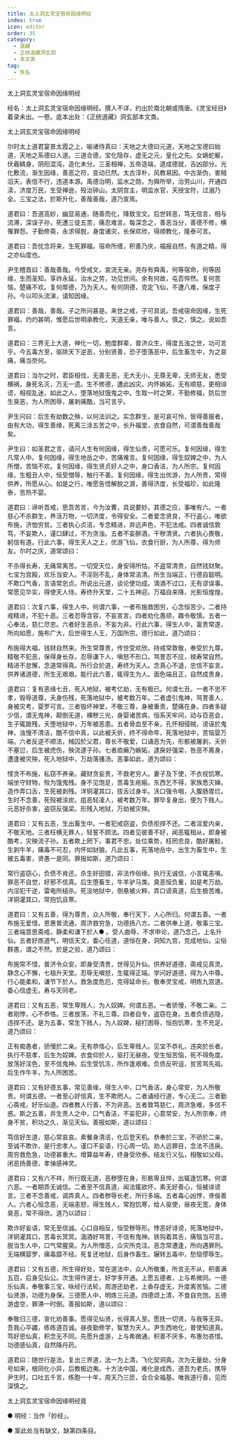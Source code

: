 ```yaml
---
title: 太上洞玄灵宝宿命因缘明经
index: true
icon: editor
order: 35
category:
  - 道藏
  - 正统道藏洞玄部
  - 本文类
tag:
  - 佚名
---
```


太上洞玄灵宝宿命因缘明经  

经名：太上洞玄灵宝宿命因缘明经。撰人不详，约出於南北朝或隋唐。《灵宝经目》着录未出。一卷。底本出处：《正统道藏》洞玄部本文类。  

太上洞玄灵宝宿命因缘明经  

尔时太上道君宴景太霞之上，喻诸侍真曰：天地之大德曰元道，天地之宝德曰始道，天地之系德曰人道。三道合德，宝化隐存，虚无之元，皇化之先。女娲蛇躯，伏羲鳞身，阴阳混沌，造化未分。三圣相禅，五帝造端，道成德就，吉凶部分。光化敷流，渐生因缘，善恶之符，变动已然。太古淳朴，风教易因。中古渐伪，害贼滔天，表信不行，违道本源。禹德治明，监水之勋，为舜所举，治劳山川，开通四渎，济度万民，生受禅逊，殁治钟山。太阴宫主，明监水官，天授宝符，过溺乃全。三宝之法，於斯升化，善哉善哉，道乃宣焉。  

道君曰：吾道高妙，幽显易通，随善而化，降致宝文。后世转恶，笃无信言，相与流滞，深误子孙，死遭三徒五苦，痛忍难言。每深念之，善恶当分，善德不修，横罹罪怨。子勤修斋，永求得脱，身度诸灾，长保欢欣，得顺教化，隆泰可言。  

道君曰：吾忧念将来，生死罪福，宿命所缠，积善乃庆，福报自然，有道之精，得之亦仙度也。  

尹生稽首曰：善哉善哉。今受戒文，宣流无亲。尧存有舜禹，何等宿命，何等因缘，生而圣知，享祚永延，治水之劳，功见世间。余有何故，屯否悴然。复何苦恼，楚痛不欢。复何厚德，乃为天人。有何阴德，克定飞仙，不遭八难，保度子孙。今以叩头流涕，请知因缘。  

道君曰：善哉，善哉。子之所问甚是。来世之戒，子可具说。吾戒宿命因缘，生死罪福，灼灼甚明，惟愿后世明承教化，天道无亲，唯与善人。慎之，慎之。说如吾言。  

道君曰：三界无上大道，神化一切，勉度群辈，普济众生，得度五浊之世，功可言乎。今五毒方至，驱除天下逆恶，分别贤善，恐子堕落恶中，后生畜生中，为之哀痛，痛当奈何。  

道君曰：当尔之时，君臣相伐，无善无恶，无大无小，无尊无卑，无师无友，悉受横祸，身死名灭，万无一遗。生不修德，遭此凶灾。内怀嫉妬，无有顺慈，更相诽谤，相视乱迷，如此之人，堕落地狱饿鬼之中。生取一时之荣，不勤修福，防后世生臭恶，为人所困辱，屠剥痛酷，当可言乎。  

尹生问曰：后生有劫数之殃，以何法训之。实念群生，是可哀可怜，皆得善报者，由有大功，得生善缘，死离三涂五苦之中，长升福堂，衣食自然，可谓善哉善哉矣。  

尹生曰：如圣君之言，请问人生有何因缘，得生仙贵，可愿可乐。复何因缘，得生凡常人中。复何因缘，得生地岳之中，苦痛难言。复何因缘，得生奴婢之中，为人所憎，苦恼不欢。复何因缘，得生贤贞好人之中，身口香洁，为人所宗。复何因缘，生粗丑人中，恒受憎辱，触行不善。复何因缘，得生出优游，为人所贵，常得供养，所愿从心。如是之行，唯愿告悟解脱之源，善得济度，长受福珍，如此隆泰，苦热不婴。  

道君曰：谛听吾戒，思吾苦言，今为汝曹，具说要妙。其德之应，事唯有六。一者慈心不杀群生，养活万物，一切济度，令得安全。二者爱念贤良，不行盗心，唯欲布施，济恤穷贫。三者执心贞洁，专念精进，弃远声色，不犯法戒。四者诚信敦笃，不妄欺人，谨口肆过，不为贪浊。五者不妄醉酒，干秽清贤。六者执心畏敬，躬信有道。行此六事，得生天人之上，优游飞仙，衣食行厨，为人所尊，得为师友。尔时之庆，道常颂曰：  

不杀得长寿，无痛常离苦。一切受天位，身安得所怙。不盗常清贵，自然钱财聚。七宝为宫殿，欢乐当安人。不淫则不乱，身体常洁清。所生当端正，行德自聪明。不欺口气香，言语常忠贞。所说出元道，谈论使功成。滴酒不过口，无有谬误事。常愿见华实，得使天人侍。寿终升天堂，二十五神迎。万福自来降，光影恒煌煌。  

道君曰：次复六事，得生人中。何谓六事，一者布施救困穷，心念恒苦少。二者持戒精进，不犯十恶。三者忍辱含容，不妄宣言。四者劝化愚顽，趣令敬慎。五者一心奉法，慈仁尽忠。六者好生恶杀，不妄为非。行此六事，得生人中，富贵常遂，所向如愿，施布广大，后世得生人王，万国所宗。德行如此，道乃颂曰：  

布施得大福，钱财自然来。所生常尊贵，传世受欢欣。持戒常敦敬，奉受於九尊。精敬不犯恶，保得身长存。忍辱谦下人，嗔怒不形口。骂詈忍不应，禄寿常自然。精进不怠懈，念道常得真。所行合於道，寿终为天人。念真心不退，忠信不妄言。供养诸道德，所生无艰艰。能行此六善，辄得生为人。面色端且正，自然成贵身。  

道君曰：复有恶缘七丑，死入地狱，被考亿劫，无有极已。何谓七丑。一者不忠不孝，毁辱道尊，夭身伤残，死落地狱中，被考数万年。二者虚引鬼神，骂詈善人，身被灾考，婴罗可言。三者毁坏神堂，不敬三尊，身被重责，楚痛在身。四者多疑少信，谓无鬼神，颠倒无道，裸秽三光，身婴诸苦病，恒系天牢间，动与百恶会，生子辄跛残，夭堕地狱中，万年被恶患。五者骨血至不亲，孔怀相侵贼，谤诬於鬼神，浊慢不清洁，酷不信中真，以此被夭折，终不得命年，死落地狱中，苦恼婴万端。六者反逆不顺法，械囚於父君，尊长不敬爱，口诵恶为先，形骸被屠剥，夭折不塞愆，后生被虎伤，殃流逮子孙。七者疸癞乃嫉妬，逮戾好强梁，咎恶不离身，遭逢被灾殃，死入地狱中，万劫落镬汤。恶事如此，道为颂曰：  

悭贪不布施，私窃不养亲。藏财贪妄贵，不救老穷人。妻子及下使，不衣视饥寒。端坐守财物，殁为饿鬼残。身不见饱足，苦毒生疮瘢。东西乞不得，家族悉灭婵。造作弄口舌，生死被剥残。洋铜灌其口，拔舌过身半。沃口强令咽，入腹肠胃烂。生时不念善，死殁被涂炭。疽恶轻凌人，被考数万年。罪毕复身出，便为下贱人。元恶好杀害，盗窃反强梁。形残入地狱，万劫被灾殃。  

道君曰：又有五恶，生出畜生中。一者犯戒窃盗，负债拒捍不还。二者淫爱内亲，不敬天地。三者枉横无罪人，轻誓不顾法。四者见彼善不好，闻恶辄相从，即身被酷考，灾殃流子孙。五者欺上罔下，事君不忠，处位乘势，枉罔忠良，酷好屠鲙，生剥牛羊，痛毒不可忍，内怀如豺狼。凡此五事，死落地岳中，出生为畜生中，生被五毒害，贤愚一是同。罪报如斯，道乃颂曰：  

常行盗窃心，负债不肯还。杀生好田猎，非法作俗缘。执行无诚信，小言辄恚嗔。罪恶不自觉，好邪不信真。后生堕畜生，牛羊驴马类。臭恶恒负重，如是考万劫。内淫犯干逆，雷电所槌杀。死没地狱中，倒悬被火粹，弄口谤真道，后生极苦难。洋铜灌其口，常抱饥且寒。  

道君曰：又有五善，得为尊贵，众人所敬，奉行天下，人心所归。何谓五善。一者布施无爱惜，恩惠普流通，周济救穷急，功德扬八方。二者供奉上道，敬事三宝。三者端意思斋戒，静柔和谦下於人● 。受人曲辱，不求申论，道乃念己，上名升仙。五者好炼道气，明信天文，委心任道，道恒在身，洞知九宫，克成地仙，尘俗群愚，谓之不然。於是之验，道乃颂曰：  

布施常不惜，普济令众安。即身受清贵，世得见升仙。供养好道德，斋戒见真灵。静念心不懈，七祖升天堂。忍辱无嗔怒，生辄得正端。学问好道德，得为人中尊。行心能柔和，谦节下於人。救急度危厄，克得延命长。敬奉灵宝戒，明练九宫道。委心信虚无，寿与天同老。  

道君曰：又有五恶，常生卑贱人，为人奴婢。何谓五恶。一者骄慢，不敬二亲。二者刚悖，心不恭恪。三者放荡，不礼三尊。四者自专，盗窃在身。五者负债逃隐，违捍不还。是为五事，常生下贱人，为人奴婢，槌打困辱，恒抱饥寒，生不充足。道乃颂曰：  

正有痴愚者，骄慢於二亲。无有恭恪心，后生卑贱人。见宝不恭礼，违突於长者。执行不慈孝，后生为奴婢。衣食仰於人，驱打无昼夜。受生恒苦恼，死不得免度。放荡好淫色，至不信鬼神。后生受饥冻，所作逢艰难。负债反呎诅，贫苦骂先祖。后生作牛羊，为人所困苦。  

道君曰：又有好德五事，常见善缘，得生人中，口气香洁，身心常安，为人所敬贵。何谓五德。一者至心好信真，生不欺罔人。二者诵经行道，专心无二。三者勤心斋戒，好乐仙道。四者教人行善，不为非恶。五者敦笃慈仁，周济急难，多信不惑。斯之五善，并生贵人之中，口气香洁，不妄犯非，心意常安，为人所宗奉，终身不贫，积功之久，渐见天仙。善报如斯，道以颂曰：  

笃信好生道，慈心常哀哀。素餐身清洁，化后登天机。恭奉於三宝，不骄於二亲。至诚不欺诈，是行忠孝人。谨口不妄语，行心周一切。劝人远罪目，念法不违戾。周穷救危急，功德甚重大。增算益年寿，终身受欣泰。结友行义弘，相敬如父母。闭恶扬善德，孝悌感神灵。  

道君曰：又有六不祥，所行既无道，恶秽堕在身，形骸卑且悴，出辄逢饥寒。何谓六恶。一者期弄无诚信。二者至不信真道，闻法辄欲坏，素无好善心，恒被诽谤言。三者不念善戒，调弄真人。四者秽辱长老，所行多端。五者毒心凶悖，谗佞善人。六者心恒念恶，无端恚怒，得生贱人，常抱饥寒，给人驱使，昼夜无宽，身体臭恶，常不得欣。道乃以颂曰：  

欺诈好妄语，常无至信诚。心口自相反，恒受秽辱形。悖恶好诽谤，死落地狱中。洋铜灌其口，苦毒长冥冥。湎酒好骂詈，不信有鬼神。铁钩着其舌，痛恼当可言。脱当生人中，口气常腥臭。为人所憎恶，众灾所克注。恶念常遭逢，所向遇罪刑。无端横婴罗，痛毒靡不经。死复还地狱，后身作畜生。辗转五毒中，愁恼憀辱生。  

道君曰：又有五德，所生得好处，常在道法中，众人所敬重，所言无不从，积善满五百，后身见仙公。次生得作道士，好学多开通。上愿五德者，上与希微同。一德乐仙真，奉敬事三宝，咏经行法轮，周游还劫老，上香存虚无，升度离苦恼。二德仙贤游，功德为身保。三德愿人中，明炼三元道。四德颂上清，不食自充饱。五德游虚空，罪滞一时倒。善报如斯，道以颂曰：  

奉敬归三德，宣化劝善事。愿得见仙贤，长得真人至。愿抚一切贤，与我等无异。吾我心平蠲，练练道百诚。昼夜勤修学，智慧为天人。尹生西地化，普使知道真。笃好思仙真，积念无不同。先愿升虚游，上与希微通。积善不厌多，布惠勿吝惜。功德感仙真，自然降丹药。  

道君曰：随世行是法，复出三界道，法一为上清，飞化契洞真。次为无量劫，分身号如来，根同化小异，后教极边夷。十方法中国，难化是成西，道吾为老氏，携导尹生时，口吐五千言，练胞一十年，周天乃三匝，会合全福基。唯我道行善，见而深慎之。  

太上洞玄灵宝宿命因缘明经竟  

● 明经：当作「妙经」。  

● 案此处当有缺文，缺第四条目。  
